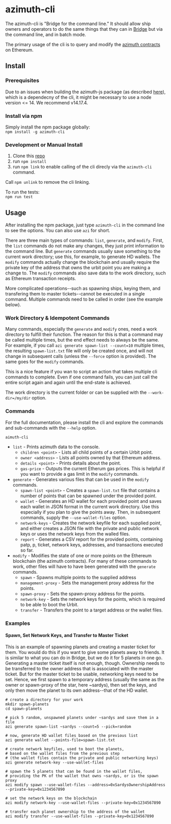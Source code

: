 # azimuth-cli
The azimuth-cli is "Bridge for the command line." It should allow ship owners and operators to do the same things that they can in [Bridge](https://bridge.urbit.org/) but via the command line, and in batch mode.

The primary usage of the cli is to query and modify the [azimuth contracts](https://github.com/urbit/azimuth) on Ethereum.

## Install

### Prerequisites
Due to an issues when building the azimuth-js package (as described [here](https://github.com/ransonhobbes/stardust/issues/12)), which is a dependecny of the cli, it might be necessary to use a node version <= 14. We recommend v14.17.4.

### Install via npm
Simply install the npm package globally:  
`npm install -g azimuth-cli`

### Development or Manual Install
1) Clone this [repo](https://github.com/lukebuehler/azimuth-cli)
1) run `npm install`
1) run `npm link` to enable calling of the cli direcly via the `azimuth-cli` command.

Call `npm unlink` to remove the cli linking.

To run the tests:  
`npm run test`


## Usage
After installing the npm package, just type `azimuth-cli` in the command line to see the options. You can also use `azi` for short.

There are three main types of commands: `list`, `generate`, and `modify`. First, the `list` commands do not make any changes, they just print information to the command line. But `generate` commands usually save something to the current work directory; use this, for example, to generate HD wallets. The `modify` commands actually change the blockchain and usually require the private key of the address that owns the urbit point you are making a change to. The `modify` commands also save data to the work directory, such as Ethereum transaction receipts.

More complicated operations--such as spawning ships, keying them, and transfering them to master tickets--cannot be executed in a single command. Multiple commands need to be called in order (see the example below).

### Work Directory & Idempotent Commands
Many commands, especially the `generate` and `modify` ones, need a work directory to fulfill their function. The reason for this is that a command may be called multiple times, but the end effect needs to always be the same. For example, if you call `azi generate spawn-list --count=10` multiple times, the resulting `spawn-list.txt` file will only be created once, and will not change in subsequent calls (unless the `--force` option is provided). The same goes for the `modify` commands.

This is a nice feature if you wan to script an action that takes multiple cli commands to complete. Even if one command fails, you can just call the entire script again and again until the end-state is achieved.

The work directory is the current folder or can be supplied with the `--work-dir=/my/dir` option.

### Commands

For the full documentation, please install the cli and explore the commands and sub-commands with the `--help` option.

`aimuth-cli`
 * `list` - Prints azimuth data to the console.
   * `children <point>` - Lists all child points of a certain Urbit point.
   * `owner <address>` - Lists all points owned by that Ethereum address.
   * `details <point>` - Prints details about the point.
   * `gas-price` - Outputs the current Etherum gas prices. This is helpful if you want to provide a gas limit in the `modify` commands.
 * `generate` - Generates various files that can be used in the `modify` commands.
   * `spawn-list <point>` - Creates a `spawn-list.txt` file that contains a number of points that can be spawned under the provided point.
   * `wallet` - Generates an HD wallet for each provided point and saves each wallet in JSON format in the current work directory. Use this especially if you plan to give the points away. Then, in subsequent commands, supply the `--use-wallet-files` option.
   * `network-keys` - Creates the network keyfile for each supplied point, and either creates a JSON file with the private and public network keys or uses the network keys from the walled files. 
   * `report` - Generates a CSV report for the provided points, containing patp, p, ticket, network keys, addresses, and transactions executed so far.
 * `modify` - Modifies the state of one or more points on the Ethereum blockchain (the azimuth contracts). For many of these commands to work, other files will have to have been generated with the `generate` commands.
   * `spawn` - Spawns multiple points to the supplied address
   * `management-proxy` - Sets the management proxy address for the points.
   * `spawn-proxy` - Sets the spawn-proxy address for the points.
   * `network-key` - Sets the network keys for the points, which is required to be able to boot the Urbit.
   * `transfer` - Transfers the point to a target address or the wallet files. 


### Examples
#### Spawn, Set Network Keys, and Transfer to Master Ticket
This is an example of spawning planets and creating a master ticket for them. You would do this if you want to give some planets away to friends. It is similar to what you can do in Bridge, but we do it for 5 planets in one go. Generating a master ticket itself is not enough, though. Ownership needs to be transferred to the owner address that is associated with the master ticket. But for the master ticket to be usable, networking keys need to be set. Hence, we first spawn to a temporary address (usually the same as the owner or spawn-proxy of the star, here ~sardys), then set the keys, and only then move the planet to its own address--that of the HD wallet.

```
# create a directory for your work
mkdir spawn-planets
cd spawn-planets

# pick 5 random, unspawned planets under ~sardys and save them in a file
azi generate spawn-list ~sardys --count=5 --pick=random

# now, generate HD wallet files based on the previous list
azi generate wallet --points-file=spawn-list.txt

# create network keyfiles, used to boot the planets, 
# based on the wallet files from the previous step 
# (the wallet files contain the private and public networking keys)
azi generate network-key --use-wallet-files

# spawn the 5 planets that can be found in the wallet files, 
# providing the PK of the wallet that owns ~sardys, or is the spawn proxy
azi modify spawn --use-wallet-files --address=0xSardysOwnershipAddress --private-key=0x1234567890

# set the network keys on the blockchain
azi modify network-key --use-wallet-files --private-key=0x1234567890

# transfer each planet ownership to the address of the wallet
azi modify transfer --use-wallet-files --private-key=0x1234567890
```




